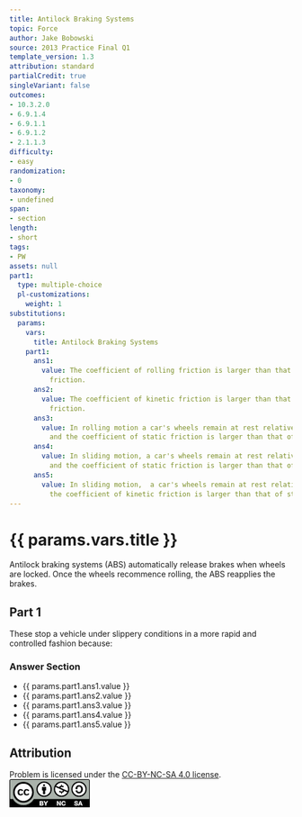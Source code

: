 ```yaml
---
title: Antilock Braking Systems
topic: Force
author: Jake Bobowski
source: 2013 Practice Final Q1
template_version: 1.3
attribution: standard
partialCredit: true
singleVariant: false
outcomes:
- 10.3.2.0
- 6.9.1.4
- 6.9.1.1
- 6.9.1.2
- 2.1.1.3
difficulty:
- easy
randomization:
- 0
taxonomy:
- undefined
span:
- section
length:
- short
tags:
- PW
assets: null
part1:
  type: multiple-choice
  pl-customizations:
    weight: 1
substitutions:
  params:
    vars:
      title: Antilock Braking Systems
    part1:
      ans1:
        value: The coefficient of rolling friction is larger than that of kinetic
          friction.
      ans2:
        value: The coefficient of kinetic friction is larger than that of rolling
          friction.
      ans3:
        value: In rolling motion a car's wheels remain at rest relative to the road,
          and the coefficient of static friction is larger than that of kinetic friction.
      ans4:
        value: In sliding motion, a car's wheels remain at rest relative to the road,
          and the coefficient of static friction is larger than that of kinetic friction.
      ans5:
        value: In sliding motion,  a car's wheels remain at rest relative to the car,  and
          the coefficient of kinetic friction is larger than that of static friction.
---
```

# {{ params.vars.title }}
Antilock braking systems (ABS) automatically release brakes when wheels are locked.  Once the wheels recommence rolling, the ABS reapplies the brakes.

## Part 1

These stop  a  vehicle  under  slippery  conditions  in  a  more  rapid  and  controlled  fashion because:

### Answer Section

- {{ params.part1.ans1.value }}
- {{ params.part1.ans2.value }}
- {{ params.part1.ans3.value }}
- {{ params.part1.ans4.value }}
- {{ params.part1.ans5.value }}

## Attribution

Problem is licensed under the [CC-BY-NC-SA 4.0 license](https://creativecommons.org/licenses/by-nc-sa/4.0/).<br> ![The Creative Commons 4.0 license requiring attribution-BY, non-commercial-NC, and share-alike-SA license.](https://raw.githubusercontent.com/firasm/bits/master/by-nc-sa.png)